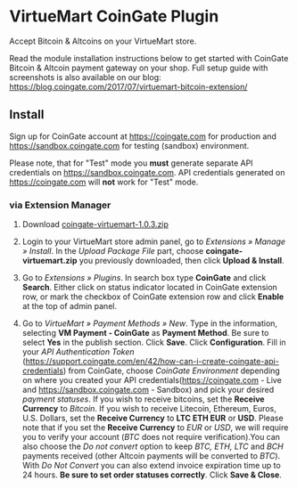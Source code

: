 # VirtueMart CoinGate Plugin

Accept Bitcoin & Altcoins on your VirtueMart store.

Read the module installation instructions below to get started with CoinGate Bitcoin & Altcoin payment gateway on your shop.
Full setup guide with screenshots is also available on our blog: <https://blog.coingate.com/2017/07/virtuemart-bitcoin-extension/>


## Install

Sign up for CoinGate account at <https://coingate.com> for production and <https://sandbox.coingate.com> for testing (sandbox) environment.

Please note, that for "Test" mode you **must** generate separate API credentials on <https://sandbox.coingate.com>. API credentials generated on <https://coingate.com> will **not** work for "Test" mode.

### via Extension Manager

1. Download [coingate-virtuemart-1.0.3.zip](https://github.com/coingate/virtuemart-plugin/releases/download/v1.0.3/coingate-virtuemart-1.0.3.zip)

2. Login to your VirtueMart store admin panel, go to *Extensions » Manage » Install*. In the *Upload Package File* part, choose **coingate-virtuemart.zip** you previously downloaded, then click **Upload & Install**.

3. Go to *Extensions » Plugins*. In search box type **CoinGate** and click **Search**. Either click on status indicator located in CoinGate extension row, or mark the checkbox of CoinGate extension row and click **Enable** at the top of admin panel.

4. Go to *VirtueMart » Payment Methods » New*. Type in the information, selecting **VM Payment - CoinGate** as **Payment Method**. Be sure to select **Yes** in the publish section. Click **Save**. Click **Configuration**. Fill in your *API Authentication Token* (https://support.coingate.com/en/42/how-can-i-create-coingate-api-credentials) from CoinGate, choose *CoinGate Environment* depending on where you created your API credentials(https://coingate.com - Live and https://sandbox.coingate.com - Sandbox) and pick your desired *payment statuses*. If you wish to receive bitcoins, set the **Receive Currency** to *Bitcoin*. If you wish to receive Litecoin, Ethereum, Euros, U.S. Dollars, set the **Receive Currency** to **LTC ETH EUR** or **USD**. Please note that if you set the **Receive Currency** to *EUR* or *USD*, we will require you to verify your account (*BTC* does not require verification).You can also choose the *Do not convert* option to keep *BTC, ETH, LTC* and *BCH* payments received (other Altcoin payments will be converted to *BTC*). With *Do Not Convert* you can also extend invoice expiration time up to 24 hours. **Be sure to set order statuses correctly**. Click **Save & Close**.